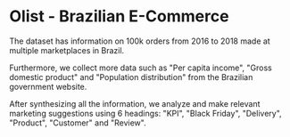 # Olist - Brazilian E-Commerce

The dataset has information on 100k orders from 2016 to 2018 made at multiple marketplaces in Brazil. 

Furthermore, we collect more data such as "Per capita income", "Gross domestic product" and "Population distribution" from the Brazilian government website. 

After synthesizing all the information, we analyze and make relevant marketing suggestions using 6 headings: "KPI", "Black Friday", "Delivery", "Product", "Customer" and "Review".
